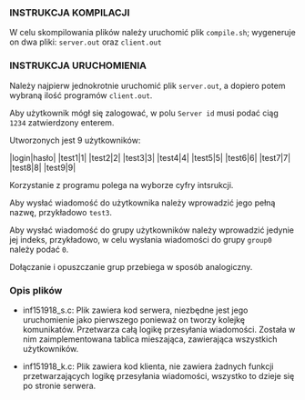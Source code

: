 ### INSTRUKCJA KOMPILACJI
W celu skompilowania plików należy uruchomić plik `compile.sh`; wygeneruje on dwa pliki: `server.out` oraz `client.out`

### INSTRUKCJA URUCHOMIENIA
Należy najpierw jednokrotnie uruchomić plik `server.out`, a dopiero potem wybraną ilość programów `client.out`.

Aby użytkownik mógł się zalogować, w polu `Server id` musi podać ciąg `1234` zatwierdzony enterem.

Utworzonych jest 9 użytkowników:

|login|hasło|
|test1|1|
|test2|2|
|test3|3|
|test4|4|
|test5|5|
|test6|6|
|test7|7|
|test8|8|
|test9|9|

Korzystanie z programu polega na wyborze cyfry intsrukcji.

Aby wysłać wiadomość do użytkownika należy wprowadzić jego pełną nazwę, przykładowo `test3`.

Aby wysłać wiadomość do grupy użytkowników należy wprowadzić jedynie jej indeks, przykładowo, w celu wysłania wiadomości do grupy `group0` należy podać `0`. 

Dołączanie i opuszczanie grup przebiega w sposób analogiczny.


### Opis plików

* inf151918_s.c:
Plik zawiera kod serwera, niezbędne jest jego uruchomienie jako pierwszego ponieważ on tworzy kolejkę komunikatów. Przetwarza całą logikę przesyłania wiadomości. Została w nim zaimplementowana tablica mieszająca, zawierająca wszystkich użytkowników.

* inf151918_k.c:
Plik zawiera kod klienta, nie zawiera żadnych funkcji przetwarzających logikę przesyłania wiadomości, wszystko to dzieje się po stronie serwera.  


